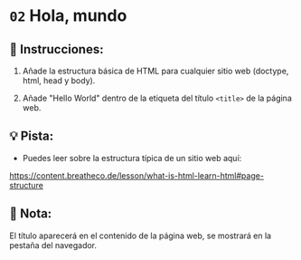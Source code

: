 # `02` Hola, mundo

## 📝 Instrucciones:

1. Añade la estructura básica de HTML para cualquier sitio web (doctype, html, head y body).

2. Añade "Hello World" dentro de la etiqueta del título `<title>` de la página web.

## 💡 Pista:

+ Puedes leer sobre la estructura típica de un sitio web aquí:

https://content.breatheco.de/lesson/what-is-html-learn-html#page-structure


## 📎 Nota:

El título aparecerá en el contenido de la página web, se mostrará en la pestaña del navegador.
